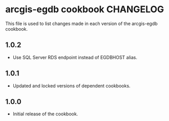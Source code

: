 arcgis-egdb cookbook CHANGELOG
================================

This file is used to list changes made in each version of the arcgis-egdb cookbook.

1.0.2
-----
-  Use SQL Server RDS endpoint instead of EGDBHOST alias.

1.0.1
-----
- Updated and locked versions of dependent cookbooks.

1.0.0
-----
- Initial release of the cookbook.
